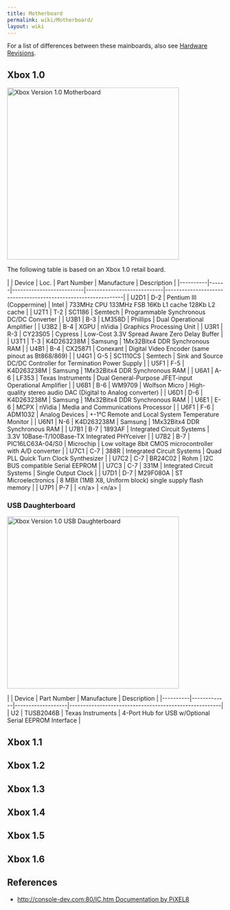 ```yaml
---
title: Motherboard
permalink: wiki/Motherboard/
layout: wiki
---
```


For a list of differences between these mainboards, also see [Hardware
Revisions](/wiki/Hardware_Revisions "wikilink").

Xbox 1.0
--------

<img src="Xbox-Motherboard-BR.jpg" title="Xbox Version 1.0 Motherboard" alt="Xbox Version 1.0 Motherboard" width="400" />

The following table is based on an Xbox 1.0 retail board.

| | Device | Loc. | Part Number              | Manufacture                | Description                                                   |
|----------|------|--------------------------|----------------------------|---------------------------------------------------------------|
| U2D1     | D-2  | Pentium III (Coppermine) | Intel                      | 733MHz CPU 133MHz FSB 16Kb L1 cache 128Kb L2 cache            |
| U2T1     | T-2  | SC1186                   | Semtech                    | Programmable Synchronous DC/DC Converter                      |
| U3B1     | B-3  | LM358D                   | Phillips                   | Dual Operational Amplifier                                    |
| U3B2     | B-4  | XGPU                     | nVidia                     | Graphics Processing Unit                                      |
| U3R1     | R-3  | CY23S05                  | Cypress                    | Low-Cost 3.3V Spread Aware Zero Delay Buffer                  |
| U3T1     | T-3  | K4D263238M               | Samsung                    | 1Mx32Bitx4 DDR Synchronous RAM                                |
| U4B1     | B-4  | CX25871                  | Conexant                   | Digital Video Encoder (same pinout as Bt868/869)              |
| U4G1     | G-5  | SC1110CS                 | Semtech                    | Sink and Source DC/DC Controller for Termination Power Supply |
| U5F1     | F-5  | K4D263238M               | Samsung                    | 1Mx32Bitx4 DDR Synchronous RAM                                |
| U6A1     | A-6  | LF353                    | Texas Instruments          | Dual General-Purpose JFET-input Operational Amplifier         |
| U6B1     | B-6  | WM9709                   | Wolfson Micro              | High-quality stereo audio DAC (Digital to Analog converter)   |
| U6D1     | D-6  | K4D263238M               | Samsung                    | 1Mx32Bitx4 DDR Synchronous RAM                                |
| U6E1     | E-6  | MCPX                     | nVidia                     | Media and Communications Processor                            |
| U6F1     | F-6  | ADM1032                  | Analog Devices             | +-1°C Remote and Local System Temperature Monitor             |
| U6N1     | N-6  | K4D263238M               | Samsung                    | 1Mx32Bitx4 DDR Synchronous RAM                                |
| U7B1     | B-7  | 1893AF                   | Integrated Circuit Systems | 3.3V 10Base-T/100Base-TX Integrated PHYceiver                 |
| U7B2     | B-7  | PIC16LC63A-04/S0         | Microchip                  | Low voltage 8bit CMOS microcontroller with A/D converter      |
| U7C1     | C-7  | 388R                     | Integrated Circuit Systems | Quad PLL Quick Turn Clock Synthesizer                         |
| U7C2     | C-7  | BR24C02                  | Rohm                       | I2C BUS compatible Serial EEPROM                              |
| U7C3     | C-7  | 331M                     | Integrated Circuit Systems | Single Output Clock                                           |
| U7D1     | D-7  | M29F080A                 | ST Microelectronics        | 8 MBit (1MB X8, Uniform block) single supply flash memory     |
| U7P1     | P-7  | <empty>                  | <n/a>                      | <n/a>                                                         |

### USB Daughterboard

<img src="USB_Daughterboard_front.png" title="Xbox Version 1.0 USB Daughterboard" alt="Xbox Version 1.0 USB Daughterboard" width="400" />

| | Device | Part Number | Manufacture       | Description                                           |
|----------|-------------|-------------------|-------------------------------------------------------|
| U2       | TUSB2046B   | Texas Instruments | 4-Port Hub for USB w/Optional Serial EEPROM Interface |

Xbox 1.1
--------

Xbox 1.2
--------

Xbox 1.3
--------

Xbox 1.4
--------

Xbox 1.5
--------

Xbox 1.6
--------

References
----------

-   [<http://console-dev.com:80/IC.htm> Documentation by
    PiXEL8](https://web.archive.org/web/20040826151041/http://console-dev.com:80/IC.htm)

